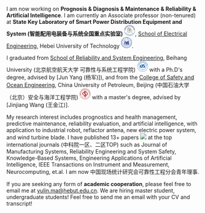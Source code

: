 I am now working on **Prognosis & Diagnosis & Maintenance & Reliability & Artificial Intelligence**. 
I am currently an Associate professor (non-tenured) at **State Key Laboratory of Smart Power Distribution Equipment and System (智能配用电装备与系统全国重点实验室)** <img src='./images/EElab.png' style="width: 2em;">, [School of Electrical Engineering](https://ee.hebut.edu.cn/), Hebei University of Technology <img src='./images/hebut.png' style="width: 2em;">.

I graduated from [School of Reliability and System Engineering](https://rse.buaa.edu.cn/), Beihang University (北京航空航天大学 可靠性与系统工程学院) <img src='./images/Beihang_University_Logo.svg.png' style="width: 2em;"> with a Ph.D's degree, advised by [Jun Yang (杨军)]), and from the [College of Safety and Ocean Engineering](https://www.cup.edu.cn/safety/), China University of Petroleum, Beijing (中国石油大学（北京）安全与海洋工程学院) <img src='./images/China_University_Of_Petroleum_Beijing_emblem.svg.png' style="width: 2em;"> with a master's degree, advised by [Jinjiang Wang (王金江)]. 

My research interest includes prognostics and health management, predictive maintenance, reliability evaluation, and artificial intelligence, with application to industrial robot, reflactor antena, new electric power system, and wind turbine blade. I have published 13+ papers <a href='https://scholar.google.com/citations?user=kXzzA10AAAAJ&hl=zh-CN'><img src="https://img.shields.io/endpoint?logo=Google%20Scholar&url=https%3A%2F%2Fcdn.jsdelivr.net%2Fgh%2FRayeRen%2Frayeren.github.io@google-scholar-stats%2Fgs_data_shieldsio.json&labelColor=f6f6f6&color=9cf&style=flat&label=citations"></a> at the top international journals (中科院一区、二区TOP) such as Journal of Manufacturing Systems, Reliability Engineering and System Safety, Knowledge-Based Systems, Engineering Applications of Artificial Intelligence, IEEE Transactions on Instrument and Measurement, Neurocomputing, et.al. 
I am now 中国现场统计研究会可靠性工程分会青年理事.

If you are seeking any form of **academic cooperation**, please feel free to email me at [yulin.ma@hebut.edu.cn](yulin.ma@buaa.edu.cn). 
We are hiring master student, undergraduate students! Feel free to send me an email with your CV and transcript!
